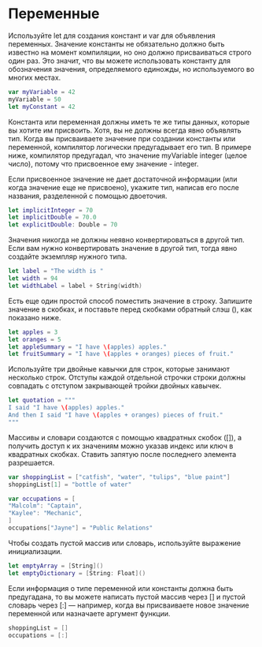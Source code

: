 # Переменные

Используйте let для создания констант и var для объявления переменных. Значение константы не обязательно должно быть известно на момент компиляции, но оно должно присваиваться строго один раз. Это значит, что вы можете использовать константу для обозначения значения, определяемого единожды, но используемого во многих местах.

```swift
var myVariable = 42
myVariable = 50
let myConstant = 42
```

Константа или переменная должны иметь те же типы данных, которые вы хотите им присвоить. Хотя, вы не должны всегда явно объявлять тип. Когда вы присваиваете значение при создании константы или переменной, компилятор логически предугадывает его тип. В примере ниже, компилятор предугадал, что значение myVariable integer (целое число), потому что присвоенное ему значение - integer.

Если присвоенное значение не дает достаточной информации (или когда значение еще не присвоено), укажите тип, написав его после названия, разделенной с помощью двоеточия.

```swift
let implicitInteger = 70
let implicitDouble = 70.0
let explicitDouble: Double = 70
```

Значения никогда не должны неявно конвертироваться в другой тип. Если вам нужно конвертировать значение в другой тип, тогда явно создайте экземпляр нужного типа.

```swift
let label = "The width is "
let width = 94
let widthLabel = label + String(width)
```

Есть еще один простой способ поместить значение в строку. Запишите значение в скобках, и поставьте перед скобками обратный слэш (\), как показано ниже.

```swift
let apples = 3
let oranges = 5
let appleSummary = "I have \(apples) apples."
let fruitSummary = "I have \(apples + oranges) pieces of fruit."
```

Используйте три двойные кавычки для строк, которые занимают несколько строк. Отступы каждой отдельной строчки строки должны совпадать с отступом закрывающей тройки двойных кавычек.

```swift
let quotation = """
I said "I have \(apples) apples."
And then I said "I have \(apples + oranges) pieces of fruit."
"""
```

Массивы и словари создаются с помощью квадратных скобок ([]), а получить доступ к их значениям можно указав индекс или ключ в квадратных скобках. Ставить запятую после последнего элемента разрешается.

```swift
var shoppingList = ["catfish", "water", "tulips", "blue paint"]
shoppingList[1] = "bottle of water"

var occupations = [
"Malcolm": "Captain",
"Kaylee": "Mechanic",
]
occupations["Jayne"] = "Public Relations"
```

Чтобы создать пустой массив или словарь, используйте выражение инициализации.

```swift
let emptyArray = [String]()
let emptyDictionary = [String: Float]()
```

Если информация о типе переменной или константы должна быть предугадана, то вы можете написать пустой массив через [] и пустой словарь через [:] — например, когда вы присваиваете новое значение переменной или назначаете аргумент функции.

```swift
shoppingList = []
occupations = [:]
```
